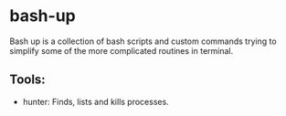 # bash-up
Bash up is a collection of bash scripts and custom commands trying to simplify some of the more complicated routines in terminal.

## Tools:
- hunter: Finds, lists and kills processes.
